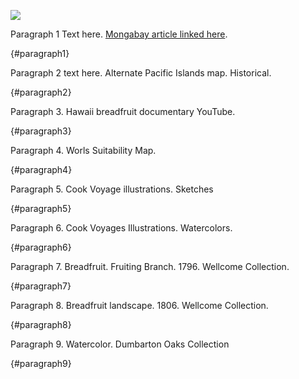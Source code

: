 <a href="https://www.juncture-digital.org"><img src="https://juncture-digital.github.io/juncture/static/images/ve-button.png"></a>

<param ve-config
 title="Breadfruit: TITLE"
 source-image="https://upload.wikimedia.org/wikipedia/commons/9/93/Breadfruit_1.jpg"
 banner="https://upload.wikimedia.org/wikipedia/commons/7/7d/Breadfruit_artocarpus_altilis_%283591096448%29.jpg"
 author="Elaine Savory"
 layout="vertical">
 
Paragraph 1 Text here. [Mongabay article linked here](https://news.mongabay.com/2023/07/breadfruit-a-starchy-delicious-climate-and-biodiversity-solution/).
<param ve-map center="-17.383881, 177.113873" zoom=4>
{#paragraph1}

Paragraph 2 text here. Alternate Pacific Islands map. Historical.
<param ve-image url="https://iiif-prod.nypl.org/index.php?id=1404034&t=g" title="Map of Pacific Islands, 1816." attribution="New York Public Library" license="public domain">
{#paragraph2}

Paragraph 3. Hawaii breadfruit documentary YouTube.
<param ve-video vid="Vb8_f1K6FZA" fit="contain">
{#paragraph3}

Paragraph 4. Worls Suitability Map.
<param ve-image url="worldSuitabilityMap.png" fit="contain" title="World Suitability Map" attribution="Mausio et al. 2020" license="https://creativecommons.org/licenses/by/4.0/">
{#paragraph4}

Paragraph 5. Cook Voyage illustrations. Sketches
<param ve-image url="Parkinson1.jpg" title="Parkinson illustrations from Cook Voyage, 1768-1771" attribution="Natural History Museum, London" license="public domain">
<param ve-image url="Parkinson5.jpg" title="Parkinson illustrations from Cook Voyage, 1768-1771" attribution="Natural History Museum, London" license="public domain">
<param ve-image url="Parkinson6.jpg" title="Parkinson illustrations from Cook Voyage, 1768-1771" attribution="Natural History Museum, London" license="public domain">
{#paragraph5}

Paragraph 6. Cook Voyages Illustrations. Watercolors.
<param ve-image url="ParkinsonWater.jpg" title="Parkinson Water Color from Cook First Voyage, 1768-1771" attribution="Natural History Museum, London" fi="contain">
{#paragraph6}

Paragraph 7. Breadfruit. Fruiting Branch. 1796. Wellcome Collection.
<param ve-image url="https://iiif.wellcomecollection.org/image/V0044288/full/full/0/default.jpg" title="Fruiting Branch. Coloured etching by J. Pass, c. 1796, after J. Ihle." attribution="Wellcome Collection" license="public domain" fit="contain">
{#paragraph7}

Paragraph 8. Breadfruit landscape. 1806. Wellcome Collection.
<param ve-image url="https://iiif.wellcomecollection.org/image/V0043227/full/full/0/default.jpg" title="Breadfruit Landscape. Coloured aquatint by W. Daniell, c. 1809, after himself." attribution="Wellcome Collection" license="public domain" fit="contain">
{#paragraph8}

Paragraph 9. Watercolor. Dumbarton Oaks Collection
<param ve-image url="breadfruitDO.jpg title="Breadfruit botanical illustration. Watercolor. Album of watercolors of Asian fruits and flowers, [between 1798 and 1850?" fit="contain" attribution="Dumbarton Oaks">
{#paragraph9}



